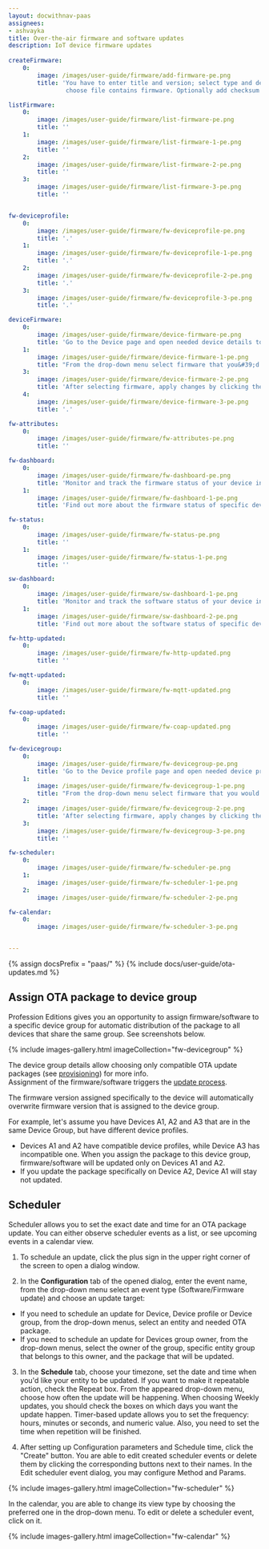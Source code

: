 ```yaml
---
layout: docwithnav-paas
assignees:
- ashvayka
title: Over-the-air firmware and software updates
description: IoT device firmware updates
 
createFirmware:
    0:
        image: /images/user-guide/firmware/add-firmware-pe.png  
        title: 'You have to enter title and version; select type and device profile (this field we define what type of device this firmware will be available; 
                choose file contains firmware. Optionally add checksum algorithm and checksum.'

listFirmware:
    0:
        image: /images/user-guide/firmware/list-firmware-pe.png
        title: ''
    1:
        image: /images/user-guide/firmware/list-firmware-1-pe.png
        title: ''
    2:
        image: /images/user-guide/firmware/list-firmware-2-pe.png
        title: ''
    3:
        image: /images/user-guide/firmware/list-firmware-3-pe.png
        title: ''     


fw-deviceprofile:
    0:
        image: /images/user-guide/firmware/fw-deviceprofile-pe.png
        title: '.'
    1:
        image: /images/user-guide/firmware/fw-deviceprofile-1-pe.png
        title: '.'
    2:
        image: /images/user-guide/firmware/fw-deviceprofile-2-pe.png
        title: '.'
    3:
        image: /images/user-guide/firmware/fw-deviceprofile-3-pe.png
        title: '.'

deviceFirmware:
    0:
        image: /images/user-guide/firmware/device-firmware-pe.png
        title: 'Go to the Device page and open needed device details to edit its information.'
    1:
        image: /images/user-guide/firmware/device-firmware-1-pe.png
        title: "From the drop-down menu select firmware that you&#39;d like to assign to this device."
    3:
        image: /images/user-guide/firmware/device-firmware-2-pe.png
        title: 'After selecting firmware, apply changes by clicking the orange check mark in the right corner of the page.'
    4:
        image: /images/user-guide/firmware/device-firmware-3-pe.png
        title: '.'

fw-attributes:
    0:
        image: /images/user-guide/firmware/fw-attributes-pe.png
        title: ''

fw-dashboard:
    0:
        image: /images/user-guide/firmware/fw-dashboard-pe.png
        title: 'Monitor and track the firmware status of your device in the Firmware dashboard.'
    1:
        image: /images/user-guide/firmware/fw-dashboard-1-pe.png
        title: 'Find out more about the firmware status of specific devices by clicking the buttons next to the device names.'

fw-status:
    0:
        image: /images/user-guide/firmware/fw-status-pe.png
        title: ''
    1:
        image: /images/user-guide/firmware/fw-status-1-pe.png
        title: ''

sw-dashboard:
    0:
        image: /images/user-guide/firmware/sw-dashboard-1-pe.png
        title: 'Monitor and track the software status of your device in the Software dashboard.'
    1:
        image: /images/user-guide/firmware/sw-dashboard-2-pe.png
        title: 'Find out more about the software status of specific devices by clicking the buttons next to the device names.'

fw-http-updated:
    0:
        image: /images/user-guide/firmware/fw-http-updated.png
        title: ''

fw-mqtt-updated:
    0:
        image: /images/user-guide/firmware/fw-mqtt-updated.png
        title: ''

fw-coap-updated:
    0:
        image: /images/user-guide/firmware/fw-coap-updated.png
        title: ''

fw-devicegroup:
    0:
        image: /images/user-guide/firmware/fw-devicegroup-pe.png
        title: 'Go to the Device profile page and open needed device profile details to edit its information.'
    1:
        image: /images/user-guide/firmware/fw-devicegroup-1-pe.png
        title: "From the drop-down menu select firmware that you would like to assign to this device profile."
    2:
        image: /images/user-guide/firmware/fw-devicegroup-2-pe.png
        title: 'After selecting firmware, apply changes by clicking the orange check mark in the right corner of the page.'
    3:
        image: /images/user-guide/firmware/fw-devicegroup-3-pe.png
        title: ''

fw-scheduler:
    0:
        image: /images/user-guide/firmware/fw-scheduler-pe.png
    1:
        image: /images/user-guide/firmware/fw-scheduler-1-pe.png
    2:
        image: /images/user-guide/firmware/fw-scheduler-2-pe.png

fw-calendar:
    0:
        image: /images/user-guide/firmware/fw-scheduler-3-pe.png


---
```


{% assign docsPrefix = "paas/" %}
{% include docs/user-guide/ota-updates.md %}

## Assign OTA package to device group

Profession Editions gives you an opportunity to assign firmware/software to a specific device group for
automatic distribution of the package to all devices that share the same group. See screenshots below.

{% include images-gallery.html imageCollection="fw-devicegroup" %}

The device group details allow choosing only compatible OTA update packages 
(see [provisioning](/docs/{{docsPrefix}}user-guide/ota-updates/#provision-ota-package-to-thingsboard-repository)) for more info.  
Assignment of the firmware/software triggers the [update process](/docs/{{docsPrefix}}user-guide/ota-updates/#update-process).

The firmware version assigned specifically to the device will automatically overwrite firmware version that is assigned to the device group.

For example, let's assume you have Devices A1, A2 and A3 that are in the same Device Group, but have different device profiles. 

* Devices A1 and A2 have compatible device profiles, while Device A3 has incompatible one. When you assign the package to this device group, 
  firmware/software will be updated only on Devices A1 and A2.
* If you update the package specifically on Device A2, Device A1 will stay not updated.

## Scheduler 

Scheduler allows you to set the exact date and time for an OTA package update. 
You can either observe scheduler events as a list, or see upcoming events in a calendar view.
1. To schedule an update, click the plus sign in the upper right corner of the screen to open a dialog window.

2. In the **Configuration** tab of the opened dialog, enter the event name, from the drop-down menu select an event type (Software/Firmware update) and 
choose an update target:
* If you need to schedule an update for Device, Device profile or Device group, from the drop-down menus, select an entity 
and needed OTA package. 
* If you need to schedule an update for Devices group owner, from the drop-down menus, select the owner of the group, specific entity group that belongs to this owner,
and the package that will be updated.
  
3. In the **Schedule** tab, choose your timezone, set the date and time when you'd like your entity to be updated. 
If you want to make it repeatable action, check the Repeat box. From the appeared drop-down menu, choose how often the update will be happening.
When choosing Weekly updates, you should check the boxes on which days you want the update happen. 
Timer-based update allows you to set the frequency: hours, minutes or seconds, and numeric value.
Also, you need to set the time when repetition will be finished.

4. After setting up Configuration parameters and Schedule time, click the "Create" button.
You are able to edit created scheduler events or delete them by clicking the corresponding buttons next to their names.
In the Edit scheduler event dialog, you may configure Method and Params.
  
{% include images-gallery.html imageCollection="fw-scheduler" %}

In the calendar, you are able to change its view type by choosing the preferred one in the drop-down menu. To edit or delete a scheduler event, click on it.

{% include images-gallery.html imageCollection="fw-calendar" %}
